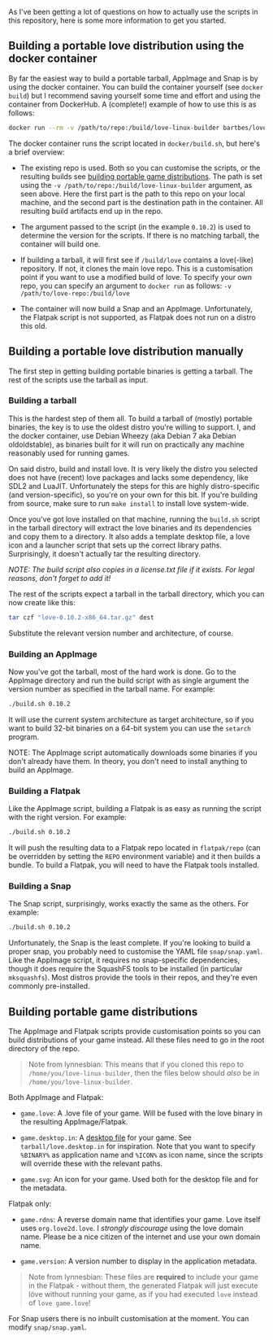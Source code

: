 As I've been getting a lot of questions on how to actually use the scripts in
this repository, here is some more information to get you started.

## Building a portable love distribution using the docker container ##
By far the easiest way to build a portable tarball, AppImage and Snap is by
using the docker container. You can build the container yourself (see `docker
build`) but I recommend saving yourself some time and effort and using the
container from DockerHub. A (complete!) example of how to use this is as
follows:

```sh
docker run --rm -v /path/to/repo:/build/love-linux-builder bartbes/love-linux-builder:x86_64 0.10.2
```

The docker container runs the script located in `docker/build.sh`, but here's a
brief overview:

 - The existing repo is used. Both so you can customise the scripts, or the
   resulting builds see [building portable game distributions][]. The path is
   set using the `-v /path/to/repo:/build/love-linux-builder` argument, as seen
   above. Here the first part is the path to this repo on your local machine,
   and the second part is the destination path in the container. All resulting
   build artifacts end up in the repo.

 - The argument passed to the script (in the example `0.10.2`) is used to
   determine the version for the scripts. If there is no matching tarball, the
   container will build one.

 - If building a tarball, it will first see if `/build/love` contains a
   love(-like) repository. If not, it clones the main love repo. This is a
   customisation point if you want to use a modified build of love. To specify
   your own repo, you can specify an argument to `docker run` as follows:
   `-v /path/to/love-repo:/build/love`

 - The container will now build a Snap and an AppImage. Unfortunately, the
   Flatpak script is not supported, as Flatpak does not run on a distro this
   old.

## Building a portable love distribution manually ##
The first step in getting building portable binaries is getting a tarball. The
rest of the scripts use the tarball as input.

### Building a tarball ###
This is the hardest step of them all. To build a tarball of (mostly) portable
binaries, the key is to use the oldest distro you're willing to support. I, and
the docker container, use Debian Wheezy (aka Debian 7 aka Debian oldoldstable),
as binaries built for it will run on practically any machine reasonably used
for running games.

On said distro, build and install love. It is very likely the distro you
selected does not have (recent) love packages and lacks some dependency, like
SDL2 and LuaJIT. Unfortunately the steps for this are highly distro-specific
(and version-specific), so you're on your own for this bit. If you're building
from source, make sure to run `make install` to install love system-wide.

Once you've got love installed on that machine, running the `build.sh` script
in the tarball directory will extract the love binaries and its dependencies
and copy them to a directory. It also adds a template desktop file, a love icon
and a launcher script that sets up the correct library paths. Surprisingly, it
doesn't actually tar the resulting directory.

*NOTE: The build script also copies in a license.txt file if it exists. For
legal reasons, don't forget to add it!*

The rest of the scripts expect a tarball in the tarball directory, which you
can now create like this:

```sh
tar czf "love-0.10.2-x86_64.tar.gz" dest
```

Substitute the relevant version number and architecture, of course.

### Building an AppImage ###
Now you've got the tarball, most of the hard work is done. Go to the AppImage
directory and run the build script with as single argument the version number
as specified in the tarball name. For example:

```sh
./build.sh 0.10.2
```

It will use the current system architecture as target architecture, so if you
want to build 32-bit binaries on a 64-bit system you can use the `setarch`
program.

NOTE: The AppImage script automatically downloads some binaries if you don't
already have them. In theory, you don't need to install anything to build an
AppImage.

### Building a Flatpak ###
Like the AppImage script, building a Flatpak is as easy as running the script
with the right version. For example:

```sh
./build.sh 0.10.2
```

It will push the resulting data to a Flatpak repo located in `flatpak/repo`
(can be overridden by setting the `REPO` environment variable) and it then
builds a bundle. To build a Flatpak, you will need to have the Flatpak tools
installed.

### Building a Snap ###
The Snap script, surprisingly, works exactly the same as the others. For
example:

```sh
./build.sh 0.10.2
```

Unfortunately, the Snap is the least complete. If you're looking to build a
proper snap, you probably need to customise the YAML file `snap/snap.yaml`.
Like the AppImage script, it requires no snap-specific dependencies, though it
does require the SquashFS tools to be installed (in particular `mksquashfs`).
Most distros provide the tools in their repos, and they're even commonly
pre-installed.

## Building portable game distributions ##
The AppImage and Flatpak scripts provide customisation points so you can build
distributions of your game instead. All these files need to go in the root
directory of the repo.
> Note from lynnesbian: This means that if you cloned this repo to `/home/you/love-linux-builder`, then the files below should *also* be in `/home/you/love-linux-builder`.

Both AppImage and Flatpak:

 - `game.love`: A .love file of your game. Will be fused with the love binary
   in the resulting AppImage/Flatpak.

 - `game.desktop.in`: A [desktop file][] for your game. See
   `tarball/love.desktop.in` for inspiration. Note that you want to specify
   `%BINARY%` as application name and `%ICON%` as icon name, since the scripts
   will override these with the relevant paths.

 - `game.svg`: An icon for your game. Used both for the desktop file and for
   the metadata.

Flatpak only:

 - `game.rdns`: A reverse domain name that identifies your game. Love itself
   uses `org.love2d.love`. I *strongly discourage* using the love domain name.
   Please be a nice citizen of the internet and use your own domain name.

 - `game.version`: A version number to display in the application metadata.

> Note from lynnesbian: These files are **required** to include your game in the Flatpak - without them, the generated Flatpak will just execute löve without running your game, as if you had executed `love` instead of `love game.love`!

For Snap users there is no inbuilt customisation at the moment. You can modify `snap/snap.yaml`.

[building portable game distributions]: #markdown-header-building-portable-game-distributions
[desktop file]: https://standards.freedesktop.org/desktop-entry-spec/latest/
